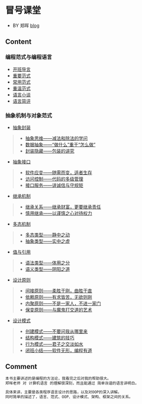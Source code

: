 #  冒号课堂
* BY 郑晖 [blog](https://www.cnblogs.com/xyz98/archive/2009/03/20/1417919.html)
## Content

### 编程范式与编程语言
* [开班导言](chapter/1-introduction.md) 
* [重要范式](chapter/2_important-paradigms.md)  
* [常用范式](chapter/3_commonly-use-paradigms.md)  
* [重温范式](chapter/4_review_paradigms.md)  
* [语言小谈](chapter/5_language_chit-chat.md)  
* [语言简评](chapter/6_language-comment.md)  

### 抽象机制与对象范式
* [抽象封装]()
> * [抽象思维——减法和除法的学问](chapter/7.1_abstract.md)
> * [数据抽象——“做什么”重于“怎么做”](chapter/7.2_abstract-what-to-do.md)
> * [封装隐藏——包装的讲究](chapter/7.3)
* [抽象接口]()  
> * [软件应变——随需而变，适者生存](chapter/8.1_software-change.md)
> * [访问控制——代码的多级管理](chapter/8.2_acl.md)
> * [接口服务——讲诚信与守规矩](chapter/8.3_interface-service.md)
* [继承机制]() 
> * [继承关系——继承财富，更要继承责任]()
> * [慎用继承——以谨慎之心对待权力]() 
* [多态机制]()  
> * [多态类型——静中之动]()
> * [抽象类型——实中之虚]()
* [值与引用]()  
> * [语法类型——体用之分]()
> * [语义类型——阴阳之道]()
* [设计原则]()  
> * [间接原则——柔胜于刚，曲胜于直]()
> * [依赖原则——有求皆苦，无欲则刚]()
> * [内聚原则——不是一家人，不进一家门]()
> * [保变原则——与魔鬼打交道的艺术]()
* [设计模式]()  
> * [创建模式——不要问我从哪里来]()
> * [结构模式——建筑的技巧]()
> * [行为模式——君子之交淡如水]()
> * [闭班小结——软件无形，编程有道]()
## Comment
```md
本书主要讲述的是编程的方法论，我看完之后对我的帮助很大。
郑晖老师 对 计算机语言 的理解很深刻，而且能通过 简单诙谐的语言讲明白。

具体来讲，主要是各类程序语言设计的思路，以及对OOP的深入讲解。
同时简单的描述了，语言、范式、OOP、设计模式、架构、框架之间的关系。
```